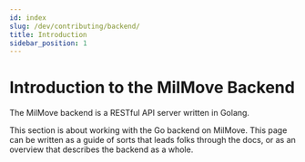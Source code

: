 ```yaml
---
id: index
slug: /dev/contributing/backend/
title: Introduction
sidebar_position: 1
---
```

# Introduction to the MilMove Backend

The MilMove backend is a RESTful API server written in Golang. 

This section is about working with the Go backend on MilMove. This page can be written as a guide of sorts that leads folks through the docs, or as an overview that describes the backend as a whole.
